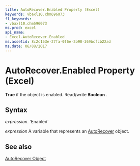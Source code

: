 ```yaml
---
title: AutoRecover.Enabled Property (Excel)
keywords: vbaxl10.chm696073
f1_keywords:
- vbaxl10.chm696073
ms.prod: excel
api_name:
- Excel.AutoRecover.Enabled
ms.assetid: 8c2c153e-27fa-0f6e-2b90-369bcfcb22ad
ms.date: 06/08/2017
---
```



# AutoRecover.Enabled Property (Excel)

 **True** if the object is enabled. Read/write **Boolean** .


## Syntax

 _expression_. 'Enabled'

 _expression_ A variable that represents an [AutoRecover](./Excel.AutoRecover.md) object.


## See also


[AutoRecover Object](Excel.AutoRecover.md)

